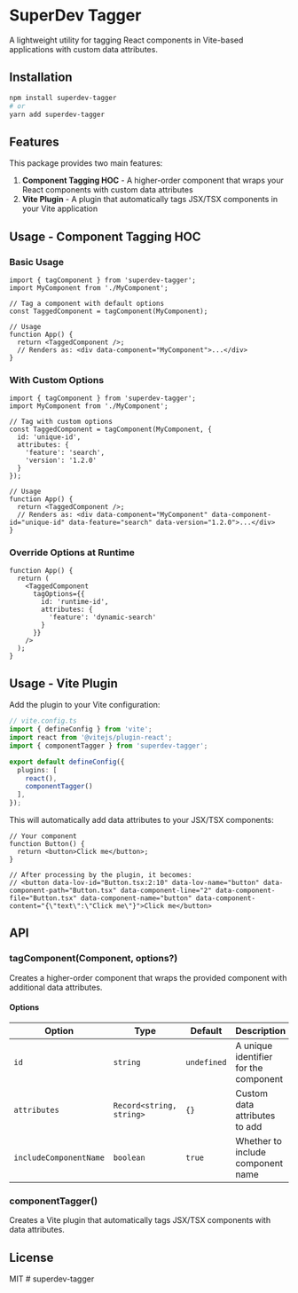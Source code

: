 # SuperDev Tagger

A lightweight utility for tagging React components in Vite-based applications with custom data attributes.

## Installation

```bash
npm install superdev-tagger
# or
yarn add superdev-tagger
```

## Features

This package provides two main features:

1. **Component Tagging HOC** - A higher-order component that wraps your React components with custom data attributes
2. **Vite Plugin** - A plugin that automatically tags JSX/TSX components in your Vite application

## Usage - Component Tagging HOC

### Basic Usage

```tsx
import { tagComponent } from 'superdev-tagger';
import MyComponent from './MyComponent';

// Tag a component with default options
const TaggedComponent = tagComponent(MyComponent);

// Usage
function App() {
  return <TaggedComponent />;
  // Renders as: <div data-component="MyComponent">...</div>
}
```

### With Custom Options

```tsx
import { tagComponent } from 'superdev-tagger';
import MyComponent from './MyComponent';

// Tag with custom options
const TaggedComponent = tagComponent(MyComponent, {
  id: 'unique-id',
  attributes: {
    'feature': 'search',
    'version': '1.2.0'
  }
});

// Usage
function App() {
  return <TaggedComponent />;
  // Renders as: <div data-component="MyComponent" data-component-id="unique-id" data-feature="search" data-version="1.2.0">...</div>
}
```

### Override Options at Runtime

```tsx
function App() {
  return (
    <TaggedComponent 
      tagOptions={{
        id: 'runtime-id',
        attributes: {
          'feature': 'dynamic-search'
        }
      }}
    />
  );
}
```

## Usage - Vite Plugin

Add the plugin to your Vite configuration:

```ts
// vite.config.ts
import { defineConfig } from 'vite';
import react from '@vitejs/plugin-react';
import { componentTagger } from 'superdev-tagger';

export default defineConfig({
  plugins: [
    react(),
    componentTagger()
  ],
});
```

This will automatically add data attributes to your JSX/TSX components:

```tsx
// Your component
function Button() {
  return <button>Click me</button>;
}

// After processing by the plugin, it becomes:
// <button data-lov-id="Button.tsx:2:10" data-lov-name="button" data-component-path="Button.tsx" data-component-line="2" data-component-file="Button.tsx" data-component-name="button" data-component-content="{\"text\":\"Click me\"}">Click me</button>
```

## API

### tagComponent(Component, options?)

Creates a higher-order component that wraps the provided component with additional data attributes.

#### Options

| Option | Type | Default | Description |
|--------|------|---------|-------------|
| `id` | `string` | `undefined` | A unique identifier for the component |
| `attributes` | `Record<string, string>` | `{}` | Custom data attributes to add |
| `includeComponentName` | `boolean` | `true` | Whether to include component name |

### componentTagger()

Creates a Vite plugin that automatically tags JSX/TSX components with data attributes.

## License

MIT # superdev-tagger
